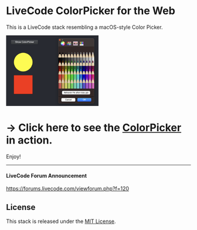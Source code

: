 # LiveCode ColorPicker for the Web

This is a LiveCode stack resembling a macOS-style Color Picker.


<img src="https://raw.githubusercontent.com/RolfKocherhans/ColorPicker/refs/heads/main/ColorPicker.png" alt="Alt Text" style="width:50%; height:auto;">

# -> Click here to see the [ColorPicker](https://rolfkocherhans.github.io/ColorPicker/) in action.


Enjoy!

-----

#### LiveCode Forum Announcement
https://forums.livecode.com/viewforum.php?f=120

## License
This stack is released under the [MIT License](https://opensource.org/licenses/MIT).


